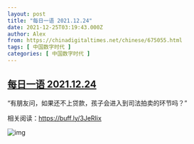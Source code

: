 ```yaml
---
layout: post
title: "每日一语 2021.12.24"
date: 2021-12-25T03:19:43.000Z
author: Alex
from: https://chinadigitaltimes.net/chinese/675055.html
tags: [ 中国数字时代 ]
categories: [ 中国数字时代 ]
---
```

<!--1640402383000-->
[每日一语 2021.12.24](https://chinadigitaltimes.net/chinese/675055.html)
------

<div>
<p>“有朋友问，如果还不上贷款，孩子会进入到司法拍卖的环节吗？”</p><p>相关阅读：<a href="https://buff.ly/3JeRIix">https://buff.ly/3JeRIix</a></p><p><img src="https://chinadigitaltimes.net/chinese/files/2021/12/image-1640402333365.png" alt="img" /></p>
</div>
